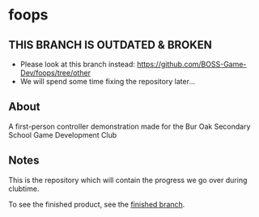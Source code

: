 # foops

## THIS BRANCH IS OUTDATED & BROKEN

- Please look at this branch instead: https://github.com/BOSS-Game-Dev/foops/tree/other
- We will spend some time fixing the repository later... 

## About

A first-person controller demonstration made for the Bur Oak Secondary School Game Development Club

## Notes

This is the repository which will contain the progress we go over during clubtime.

To see the finished product, see the [finished branch](https://github.com/BOSS-Game-Dev/foops/tree/finished).
